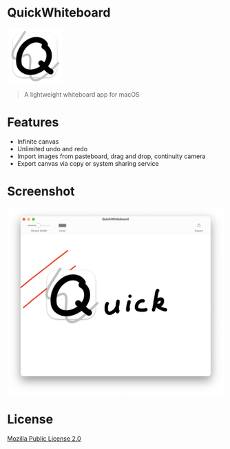 # QuickWhiteboard
<img src="./QuickWhiteboard/Assets.xcassets/AppIcon.appiconset/256.png" width="128" height="128">

> A lightweight whiteboard app for macOS

# Features

- Infinite canvas
- Unlimited undo and redo
- Import images from pasteboard, drag and drop, continuity camera
- Export canvas via copy or system sharing service

# Screenshot

<img src="./Screenshot.png" width="912">

# License

[Mozilla Public License 2.0](./LICENSE)